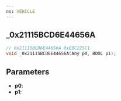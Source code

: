 ```yaml
---
ns: VEHICLE
---
```

## _0x21115BCD6E44656A

```c
// 0x21115BCD6E44656A 0xEBC225C1
void _0x21115BCD6E44656A(Any p0, BOOL p1);
```


## Parameters
* **p0**: 
* **p1**: 

